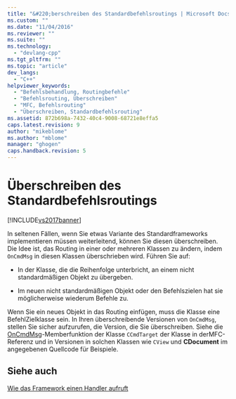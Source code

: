 ```yaml
---
title: "&#220;berschreiben des Standardbefehlsroutings | Microsoft Docs"
ms.custom: ""
ms.date: "11/04/2016"
ms.reviewer: ""
ms.suite: ""
ms.technology: 
  - "devlang-cpp"
ms.tgt_pltfrm: ""
ms.topic: "article"
dev_langs: 
  - "C++"
helpviewer_keywords: 
  - "Befehlsbehandlung, Routingbefehle"
  - "Befehlsrouting, Überschreiben"
  - "MFC, Befehlsrouting"
  - "Überschreiben, Standardbefehlsrouting"
ms.assetid: 872b698a-7432-40c4-9008-68721e8effa5
caps.latest.revision: 9
author: "mikeblome"
ms.author: "mblome"
manager: "ghogen"
caps.handback.revision: 5
---
```

# &#220;berschreiben des Standardbefehlsroutings
[!INCLUDE[vs2017banner](../assembler/inline/includes/vs2017banner.md)]

In seltenen Fällen, wenn Sie etwas Variante des Standardframeworks implementieren müssen weiterleitend, können Sie diesen überschreiben.  Die Idee ist, das Routing in einer oder mehreren Klassen zu ändern, indem `OnCmdMsg` in diesen Klassen überschrieben wird.  Führen Sie auf:  
  
-   In der Klasse, die die Reihenfolge unterbricht, an einem nicht standardmäßigen Objekt zu übergeben.  
  
-   Im neuen nicht standardmäßigen Objekt oder den Befehlszielen hat sie möglicherweise wiederum Befehle zu.  
  
 Wenn Sie ein neues Objekt in das Routing einfügen, muss die Klasse eine BefehlZielklasse sein.  In Ihren überschreibende Versionen von `OnCmdMsg`, stellen Sie sicher aufzurufen, die Version, die Sie überschreiben.  Siehe die [OnCmdMsg](../Topic/CCmdTarget::OnCmdMsg.md)\-Memberfunktion der Klasse `CCmdTarget` der Klasse in derMFC\-Referenz und in Versionen in solchen Klassen wie `CView` und **CDocument** im angegebenen Quellcode für Beispiele.  
  
## Siehe auch  
 [Wie das Framework einen Handler aufruft](../mfc/how-the-framework-calls-a-handler.md)